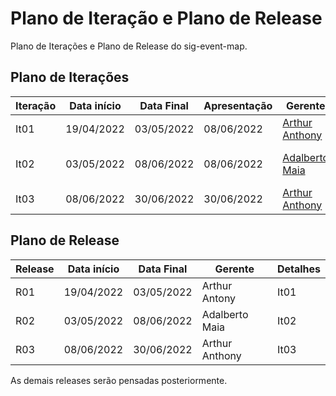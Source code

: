 # Plano de Iteração e Plano de Release

Plano de Iterações e Plano de Release do sig-event-map.

## Plano de Iterações

Iteração | Data início | Data Final | Apresentação | Gerente   | Detalhes
-------- | ----------- | ---------- | ------------ | -------   | -------
It01      | 19/04/2022 | 03/05/2022 |  08/06/2022 |  [Arthur Anthony](https://github.com/arthuranthony2000/)  | Documentos do projeto
It02      |  03/05/2022  |  08/06/2022 |  08/06/2022  | [Adalberto Maia](https://github.com/batbeto/) | Criação do primeiro CRUD
It03      | 08/06/2022 | 30/06/2022 |  30/06/2022 |  [Arthur Anthony](https://github.com/arthuranthony2000/)  | Criação do front-end


## Plano de Release

Release | Data início | Data Final | Gerente   | Detalhes
------- | ----------- | ---------- | --------- | --------
R01     |  19/04/2022 | 03/05/2022 | Arthur Antony   | It01
R02     |  03/05/2022  |  08/06/2022 | Adalberto Maia | It02
R03     |  08/06/2022 | 30/06/2022 | Arthur Anthony | It03

As demais releases serão pensadas posteriormente.
